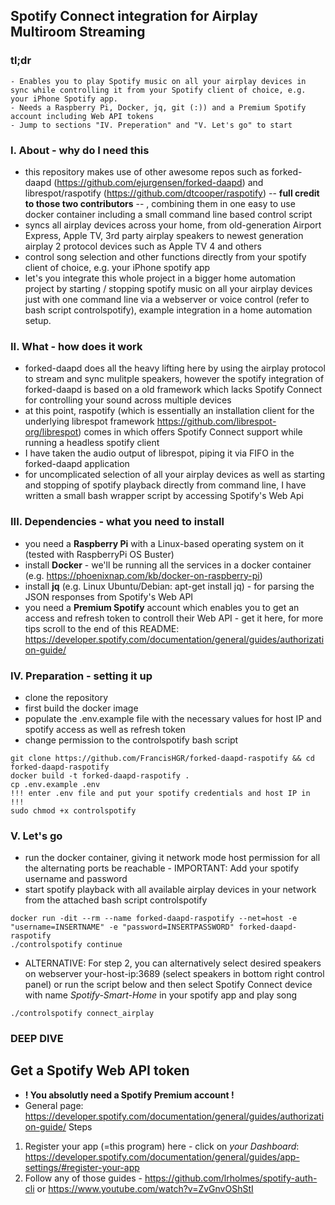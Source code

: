 ## Spotify Connect integration for Airplay Multiroom Streaming

### tl;dr
```
- Enables you to play Spotify music on all your airplay devices in sync while controlling it from your Spotify client of choice, e.g. your iPhone Spotify app.
- Needs a Raspberry Pi, Docker, jq, git (:)) and a Premium Spotify account including Web API tokens
- Jump to sections "IV. Preperation" and "V. Let's go" to start
```

### I. About - why do I need this
- this repository makes use of other awesome repos such as forked-daapd (https://github.com/ejurgensen/forked-daapd) and librespot/raspotify (https://github.com/dtcooper/raspotify) -- **full credit to those two contributors** -- , combining them in one easy to use docker container including a small command line based control script
- syncs all airplay devices across your home, from old-generation Airport Express, Apple TV, 3rd party airplay speakers to newest generation airplay 2 protocol devices such as Apple TV 4 and others
- control song selection and other functions directly from your spotify client of choice, e.g. your iPhone spotify app
- let's you integrate this whole project in a bigger home automation project by starting / stopping spotify music on all your airplay devices just with one command line via a webserver or voice control (refer to bash script controlspotify), example integration in a home automation setup.

### II. What - how does it work
- forked-daapd does all the heavy lifting here by using the airplay protocol to stream and sync mulitple speakers, however the spotify integration of forked-daapd is based on a old framework which lacks Spotify Connect for controlling your sound across multiple devices
- at this point, raspotify (which is essentially an installation client for the underlying librespot framework https://github.com/librespot-org/librespot) comes in which offers Spotify Connect support while running a headless spotify client 
- I have taken the audio output of librespot, piping it via FIFO in the forked-daapd application
- for uncomplicated selection of all your airplay devices as well as starting and stopping of spotify playback directly from command line, I have written a small bash wrapper script by accessing Spotify's Web Api 

### III. Dependencies - what you need to install
- you need a **Raspberry Pi** with a Linux-based operating system on it (tested with RaspberryPi OS Buster)
- install **Docker** - we'll be running all the services in a docker container (e.g. https://phoenixnap.com/kb/docker-on-raspberry-pi)
- install **jq** (e.g. Linux Ubuntu/Debian: apt-get install jq) - for parsing the JSON responses from Spotify's Web API
- you need a **Premium Spotify** account which enables you to get an access and refresh token to controll their Web API - get it here, for more tips scroll to the end of this README: https://developer.spotify.com/documentation/general/guides/authorization-guide/

### IV. Preparation - setting it up
- clone the repository
- first build the docker image
- populate the .env.example file with the necessary values for host IP and spotify access as well as refresh token
- change permission to the controlspotify bash script
```
git clone https://github.com/FrancisHGR/forked-daapd-raspotify && cd forked-daapd-raspotify
docker build -t forked-daapd-raspotify .
cp .env.example .env
!!! enter .env file and put your spotify credentials and host IP in !!!
sudo chmod +x controlspotify
```

### V. Let's go
- run the docker container, giving it network mode host permission for all the alternating ports be reachable - IMPORTANT: Add your spotify username and password
- start spotify playback with all available airplay devices in your network from the attached bash script controlspotify
```
docker run -dit --rm --name forked-daapd-raspotify --net=host -e "username=INSERTNAME" -e "password=INSERTPASSWORD" forked-daapd-raspotify
./controlspotify continue
```
- ALTERNATIVE: For step 2, you can alternatively select desired speakers on webserver your-host-ip:3689 (select speakers in bottom right control panel) or run the script below and then select Spotify Connect device with name *Spotify-Smart-Home* in your spotify app and play song
```
./controlspotify connect_airplay
```

### DEEP DIVE
## Get a Spotify Web API token
- **! You absolutly need a Spotify Premium account !**
- General page: https://developer.spotify.com/documentation/general/guides/authorization-guide/
Steps
1. Register your app (=this program) here - click on *your Dashboard*: https://developer.spotify.com/documentation/general/guides/app-settings/#register-your-app
2. Follow any of those guides - https://github.com/lrholmes/spotify-auth-cli or https://www.youtube.com/watch?v=ZvGnvOShStI

 
 
 